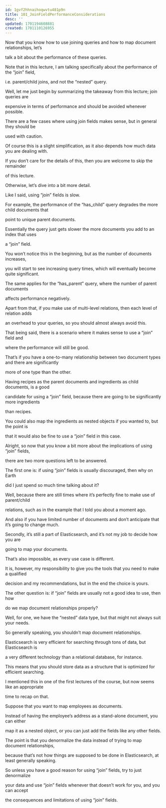 ```yaml
---
id: 1gvf2hhnaihoqwvtu481p9n
title: 101_JoinFieldPerformanceConsiderations
desc: ''
updated: 1701194608881
created: 1701110126955
---
```

Now that you know how to use joining queries and how to map document relationships, let’s

talk a bit about the performance of these queries.

Note that in this lecture, I am talking specifically about the performance of the “join” field,

i.e. parent/child joins, and not the “nested” query.

Well, let me just begin by summarizing the takeaway from this lecture; join queries are

expensive in terms of performance and should be avoided whenever possible.

There are a few cases where using join fields makes sense, but in general they should be

used with caution.

Of course this is a slight simplification, as it also depends how much data you are dealing with.

If you don’t care for the details of this, then you are welcome to skip the remainder

of this lecture.

Otherwise, let’s dive into a bit more detail.

Like I said, using “join” fields is slow.

For example, the performance of the “has_child” query degrades the more child documents that

point to unique parent documents.

Essentially the query just gets slower the more documents you add to an index that uses

a “join” field.

You won’t notice this in the beginning, but as the number of documents increases,

you will start to see increasing query times, which will eventually become quite significant.

The same applies for the “has_parent” query, where the number of parent documents

affects performance negatively.

Apart from that, if you make use of multi-level relations, then each level of relation adds

an overhead to your queries, so you should almost always avoid this.

That being said, there is a scenario where it makes sense to use a “join” field and

where the performance will still be good.

That’s if you have a one-to-many relationship between two document types and there are significantly

more of one type than the other.

Having recipes as the parent documents and ingredients as child documents, is a good

candidate for using a “join” field, because there are going to be significantly more ingredients

than recipes.

You could also map the ingredients as nested objects if you wanted to, but the point is

that it would also be fine to use a “join” field in this case.

Alright, so now that you know a bit more about the implications of using “join” fields,

there are two more questions left to be answered.

The first one is: if using “join” fields is usually discouraged, then why on Earth

did I just spend so much time talking about it?

Well, because there are still times where it’s perfectly fine to make use of parent/child

relations, such as in the example that I told you about a moment ago.

And also if you have limited number of documents and don’t anticipate that it’s going to change much.

Secondly, it’s still a part of Elasticsearch, and it’s not my job to decide how you are

going to map your documents.

That’s also impossible, as every use case is different.

It is, however, my responsibility to give you the tools that you need to make a qualified

decision and my recommendations, but in the end the choice is yours.

The other question is: if “join” fields are usually not a good idea to use, then how

do we map document relationships properly?

Well, for one, we have the “nested” data type, but that might not always suit your needs.

So generally speaking, you shouldn’t map document relationships.

Elasticsearch is very efficient for searching through tons of data, but Elasticsearch is

a very different technology than a relational database, for instance.

This means that you should store data as a structure that is optimized for efficient searching.

I mentioned this in one of the first lectures of the course, but now seems like an appropriate

time to recap on that.

Suppose that you want to map employees as documents.

Instead of having the employee’s address as a stand-alone document, you can either

map it as a nested object, or you can just add the fields like any other fields.

The point is that you denormalize the data instead of trying to map document relationships,

because that’s not how things are supposed to be done in Elasticsearch, at least generally speaking.

So unless you have a good reason for using “join” fields, try to just denormalize

your data and use “join” fields whenever that doesn’t work for you, and you can accept

the consequences and limitations of using “join” fields.